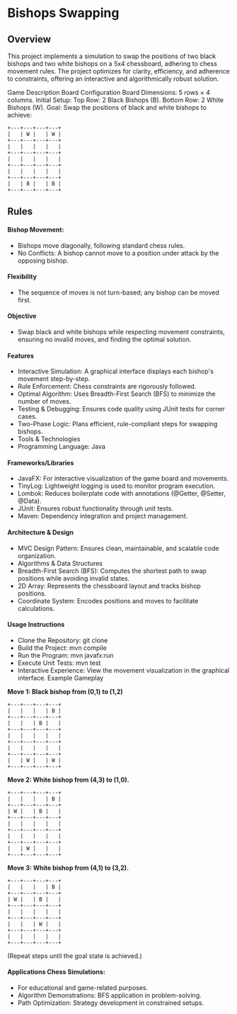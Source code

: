 
# Bishops Swapping


## Overview
This project implements a simulation to swap the positions of two black bishops and two white bishops on a 5x4 chessboard, adhering to chess movement rules. 
The project optimizes for clarity, efficiency, and adherence to constraints, offering an interactive and algorithmically robust solution.

Game Description
Board Configuration
Board Dimensions: 5 rows × 4 columns.
Initial Setup:
Top Row: 2 Black Bishops (B).
Bottom Row: 2 White Bishops (W).
Goal: Swap the positions of black and white bishops to achieve:


```
+---+---+---+---+
|   | W |   | W |
+---+---+---+---+
|   |   |   |   |
+---+---+---+---+
|   |   |   |   |
+---+---+---+---+
|   |   |   |   |
+---+---+---+---+
|   | B |   | B |
+---+---+---+---+
```

## Rules
#### Bishop Movement: #### 
- Bishops move diagonally, following standard chess rules.
- No Conflicts: A bishop cannot move to a position under attack by the opposing bishop.
#### Flexibility ####
- The sequence of moves is not turn-based; any bishop can be moved first.

#### Objective ####
- Swap black and white bishops while respecting movement constraints, ensuring no invalid moves, and finding the optimal solution.

#### Features ####
- Interactive Simulation: A graphical interface displays each bishop's movement step-by-step.
- Rule Enforcement: Chess constraints are rigorously followed.
- Optimal Algorithm: Uses Breadth-First Search (BFS) to minimize the number of moves.
- Testing & Debugging: Ensures code quality using JUnit tests for corner cases.
- Two-Phase Logic: Plans efficient, rule-compliant steps for swapping bishops.
- Tools & Technologies
- Programming Language: Java

#### Frameworks/Libraries ####
- JavaFX: For interactive visualization of the game board and movements.
- TinyLog: Lightweight logging is used to monitor program execution.
- Lombok: Reduces boilerplate code with annotations (@Getter, @Setter, @Data).
- JUnit: Ensures robust functionality through unit tests.
- Maven: Dependency integration and project management.
#### Architecture & Design ####
- MVC Design Pattern: Ensures clean, maintainable, and scalable code organization.
- Algorithms & Data Structures
- Breadth-First Search (BFS): Computes the shortest path to swap positions while avoiding invalid states.
- 2D Array: Represents the chessboard layout and tracks bishop positions.
- Coordinate System: Encodes positions and moves to facilitate calculations.


#### Usage Instructions ####

- Clone the Repository:
git clone <repository-url>
- Build the Project:
mvn compile
- Run the Program:
mvn javafx:run
- Execute Unit Tests:
mvn test
- Interactive Experience: View the movement visualization in the graphical interface.
Example Gameplay

**Move 1: Black bishop from (0,1) to (1,2)**

```
+---+---+---+---+
|   |   |   | B |
+---+---+---+---+
|   |   | B |   |
+---+---+---+---+
|   |   |   |   |
+---+---+---+---+
|   |   |   |   |
+---+---+---+---+
|   | W |   | W |
+---+---+---+---+
```
**Move 2: White bishop from (4,3) to (1,0).**

```
+---+---+---+---+
|   |   |   | B |
+---+---+---+---+
| W |   | B |   |
+---+---+---+---+
|   |   |   |   |
+---+---+---+---+
|   |   |   |   |
+---+---+---+---+
|   | W |   |   |
+---+---+---+---+
```
**Move 3: White bishop from (4,1) to (3,2).**

```
+---+---+---+---+
|   |   |   | B |
+---+---+---+---+
| W |   | B |   |
+---+---+---+---+
|   |   |   |   |
+---+---+---+---+
|   |   | W |   |
+---+---+---+---+
|   |   |   |   |
+---+---+---+---+
```
(Repeat steps until the goal state is achieved.)

#### Applications Chess Simulations: ####
- For educational and game-related purposes.
- Algorithm Demonstrations: BFS application in problem-solving.
- Path Optimization: Strategy development in constrained setups.
